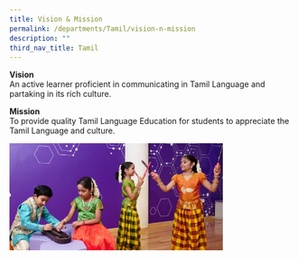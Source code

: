 ```yaml
---
title: Vision & Mission
permalink: /departments/Tamil/vision-n-mission
description: ""
third_nav_title: Tamil
---
```

<p><strong>Vision</strong><br>An active learner proficient in communicating in Tamil Language and partaking in its rich culture.</p>
<p><strong>Mission<br /></strong>To provide quality Tamil Language Education for students to appreciate the Tamil Language and culture.</p>

<p><img style="width: 75%;" src="/images/TLDeptBanner%20(1).jpg" /></p>